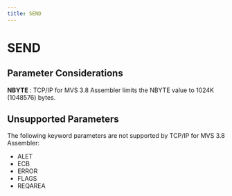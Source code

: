 ```yaml
---
title: SEND
---
```


SEND
====

Parameter Considerations
------------------------

**NBYTE**
:   TCP/IP for MVS 3.8 Assembler limits the NBYTE value to
    1024K (1048576) bytes.

Unsupported Parameters
----------------------

The following keyword parameters are not supported by TCP/IP for MVS 3.8
Assembler:

-   ALET
-   ECB
-   ERROR
-   FLAGS
-   REQAREA
